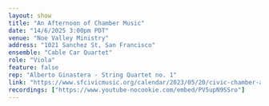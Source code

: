 ```yaml
---
layout: show
title: "An Afternoon of Chamber Music"
date: "14/6/2025 3:00pm PDT"
venue: "Noe Valley Ministry"
address: "1021 Sanchez St, San Francisco"
ensemble: "Cable Car Quartet"
role: "Viola"
feature: false
rep: "Alberto Ginastera - String Quartet no. 1"
link: "https://www.sfcivicmusic.org/calendar/2023/05/20/civic-chamber-a2nmb-zz4dh-y92az-gxxmb-hc88f-jmwdh-phwtt-dfbfs-g85tw-ddnng-j6rn2"
recordings: ["https://www.youtube-nocookie.com/embed/PV5upN9SSro"]
---
```


